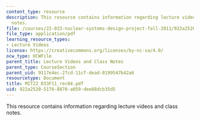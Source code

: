 ```yaml
---
content_type: resource
description: This resource contains information regarding lecture videos and class
  notes.
file: /courses/22-033-nuclear-systems-design-project-fall-2011/922a252051768870a059dee88dcb35d5_MIT22_033F11_rec04.pdf
file_type: application/pdf
learning_resource_types:
- Lecture Videos
license: https://creativecommons.org/licenses/by-nc-sa/4.0/
ocw_type: OCWFile
parent_title: Lecture Videos and Class Notes
parent_type: CourseSection
parent_uid: 9117e4ec-27cd-11cf-dead-0199547b42a6
resourcetype: Document
title: MIT22_033F11_rec04.pdf
uid: 922a2520-5176-8870-a059-dee88dcb35d5
---
```

This resource contains information regarding lecture videos and class notes.